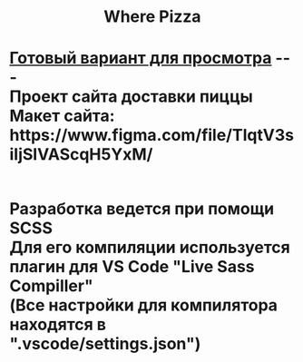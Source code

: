 <h1 align="center">Where Pizza<h1/>
    <a href="https://leemollia.github.io/where-pizza">Готовый вариант для просмотра</a>
---
<div>Проект сайта доставки пиццы<div>
<div>Макет сайта: https://www.figma.com/file/TlqtV3siIjSlVAScqH5YxM/</div>
<br>
<p>Разработка ведется при помощи SCSS
    <br>
    Для его компиляции используется плагин для VS Code "Live Sass Compiller"
    <br>
    (Все настройки для компилятора находятся в ".vscode/settings.json")
</p>
